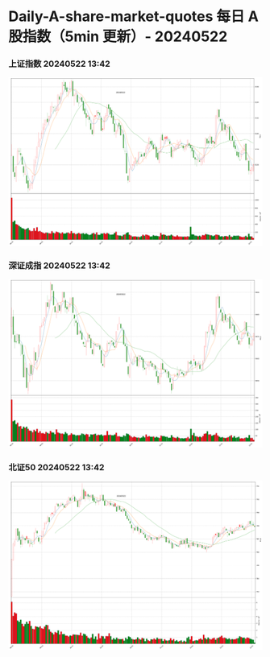 
# Daily-A-share-market-quotes 每日 A 股指数（5min 更新）- 20240522

### 上证指数 20240522 13:42
![](./fig/2024/5/20240522-sh000001.png)

### 深证成指 20240522 13:42
![](./fig/2024/5/20240522-sz399001.png)

### 北证50 20240522 13:42
![](./fig/2024/5/20240522-bj899050.png)
